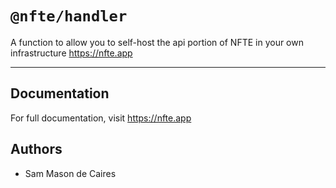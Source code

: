 # `@nfte/handler`

A function to allow you to self-host the api portion of NFTE in your own infrastructure
https://nfte.app

---

## Documentation

For full documentation, visit https://nfte.app

## Authors

- Sam Mason de Caires
